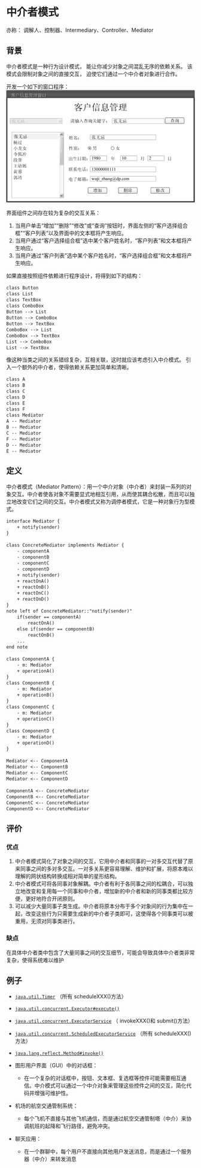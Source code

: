 # 中介者模式

亦称： 调解人、控制器、Intermediary、Controller、Mediator

## 背景

中介者模式是一种行为设计模式， 能让你减少对象之间混乱无序的依赖关系。 该模式会限制对象之间的直接交互， 迫使它们通过一个中介者对象进行合作。

开发一个如下的窗口程序：
![窗口程序](../img/ui-component.png)

界面组件之间存在较为复杂的交互关系：

1. 当用户单击“增加”“删除”“修改”或“查询”按钮时，界面左侧的“客户选择组合框”“客户列表”以及界面中的文本框将产生响应。
2. 当用户通过“客户选择组合框”选中某个客户姓名时，“客户列表”和文本框将产生响应。
3. 当用户通过“客户列表”选中某个客户姓名时，“客户选择组合框”和文本框将产生响应。

如果直接按照组件依赖进行程序设计，将得到如下的结构：

```{uml}
class Button
class List
class TextBox
class ComboBox
Button --> List
Button --> ComboBox
Button --> TextBox
ComboBox --> List
ComboBox --> TextBox
List --> ComboBox
List --> TextBox
```

像这种当类之间的关系错综复杂，互相关联，这时就应该考虑引入中介模式。
引入一个额外的中介者，使得依赖关系更加简单和清晰。

```{uml}
class A
class B
class C
class D
class E
class F
class Mediator
A -- Mediator
B -- Mediator
C -- Mediator
F -- Mediator
D -- Mediator
E -- Mediator
```

## 定义

中介者模式（Mediator Pattern）：用一个中介对象（中介者）来封装一系列的对象交互。中介者使各对象不需要显式地相互引用，从而使其耦合松散，而且可以独立地改变它们之间的交互。中介者模式又称为调停者模式，它是一种对象行为型模式。

```{uml}
interface Mediator {
    + notify(sender)
}

class ConcreteMediator implements Mediator {
    - componentA
    - componentB
    - componentC
    - componentD
    + notify(sender)
    + reactOnA()
    + reactOnB()
    + reactOnC()
    + reactOnD()
} 
note left of ConcreteMediator::"notify(sender)"
    if(sender == componentA)
        reactOnA()
    else if(sender == componentB)
        reactOnB()
    ...    
end note

class ComponentA {
    - m: Mediator
    + operationA()
}
class ComponentB {
    - m: Mediator
    + operationB()
}
class ComponentC {
    - m: Mediator
    + operationC()
}
class ComponentD {
    - m: Mediator
    + operationD()
}

Mediator <-- ComponentA
Mediator <-- ComponentB
Mediator <-- ComponentC
Mediator <-- ComponentD

ComponentA <-- ConcreteMediator
ComponentB <-- ConcreteMediator
ComponentC <-- ConcreteMediator
ComponentD <-- ConcreteMediator
```

## 评价

### 优点

1. 中介者模式简化了对象之间的交互，它用中介者和同事的一对多交互代替了原来同事之间的多对多交互。一对多关系更容易理解、维护和扩展，将原本难以理解的网状结构转换成相对简单的星形结构。
2. 中介者模式可将各同事对象解耦。中介者有利于各同事之间的松耦合，可以独立地改变和复用每一个同事和中介者，增加新的中介者和新的同事类都比较方便，更好地符合开闭原则。
3. 可以减少大量同事子类生成。中介者将原本分布于多个对象间的行为集中在一起，改变这些行为只需要生成新的中介者子类即可，这使得各个同事类可以被重用，无须对同事类进行。

### 缺点

在具体中介者类中包含了大量同事之间的交互细节，可能会导致具体中介者类非常复杂，使得系统难以维护

## 例子

- [`java.util.Timer`](http://docs.oracle.com/javase/8/docs/api/java/util/Timer.html) （所有 schedule­XXX()方法）
- [`java.util.concurrent.Executor#execute()`](http://docs.oracle.com/javase/8/docs/api/java/util/concurrent/Executor.html#execute-java.lang.Runnable-)
- [`java.util.concurrent.ExecutorService`](http://docs.oracle.com/javase/8/docs/api/java/util/concurrent/ExecutorService.html) （ invoke­XXX()和 submit­()方法）
- [`java.util.concurrent.ScheduledExecutorService`](http://docs.oracle.com/javase/8/docs/api/java/util/concurrent/ScheduledExecutorService.html) （所有 schedule­XXX()方法）
- [`java.lang.reflect.Method#invoke()`](http://docs.oracle.com/javase/8/docs/api/java/lang/reflect/Method.html#invoke-java.lang.Object-java.lang.Object...-)

- 图形用户界面（GUI）中的对话框：
  - 在一个复杂的对话框中，按钮、文本框、复选框等控件可能需要相互通信。中介模式可以通过一个中介对象来管理这些控件之间的交互，简化代码并增强可维护性。
- 机场的航空交通管制系统：
  - 每个飞机不直接与其他飞机通信，而是通过航空交通管制塔（中介）来协调航班的起降和飞行路径，避免冲突。
- 聊天应用：
  - 在一个群聊中，每个用户不直接向其他用户发送消息，而是通过一个服务器（中介）来转发消息
